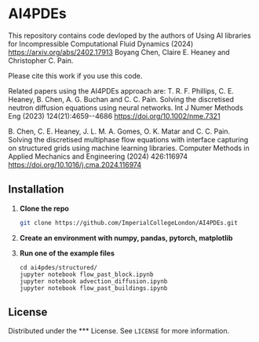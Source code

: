 # AI4PDEs

This repository contains code devloped by the authors of Using AI libraries for Incompressible Computational Fluid Dynamics (2024) <https://arxiv.org/abs/2402.17913> Boyang Chen, Claire E. Heaney and Christopher C. Pain. 

Please cite this work if you use this code.

Related papers using the AI4PDEs approach are: 
T. R. F. Phillips, C. E. Heaney, B. Chen, A. G. Buchan and C. C. Pain. Solving the discretised neutron diffusion equations using neural networks. Int J Numer Methods Eng (2023) 124(21):4659--4686 <https://doi.org/10.1002/nme.7321>

B. Chen, C. E. Heaney, J. L. M. A. Gomes, O. K. Matar and C. C. Pain. Solving the discretised multiphase flow equations with interface capturing on structured grids using machine learning libraries. Computer Methods in Applied Mechanics and Engineering (2024) 426:116974 <https://doi.org/10.1016/j.cma.2024.116974> 


## Installation

1. **Clone the repo**
   ```sh
   git clone https://github.com/ImperialCollegeLondon/AI4PDEs.git
   ```
2. **Create an environment with numpy, pandas, pytorch, matplotlib**

3. **Run one of the example files**
   ```
   cd ai4pdes/structured/
   jupyter notebook flow_past_block.ipynb
   jupyter notebook advection_diffusion.ipynb
   jupyter notebook flow_past_buildings.ipynb
   ```
<!--   
*** ## Usage
*** 
*** ## Contributing
***
*** Contributions are welcome! If you have a suggestion that would make this better, please fork the repo and create a pull request. You can also simply open an issue with the tag "enhancement".
*** Don't forget to give the project a star! Thanks again!

*** 1. Fork the Project
*** 2. Create your Feature Branch (`git checkout -b feature/AmazingFeature`)
*** 3. Commit your Changes (`git commit -m 'Add some AmazingFeature'`)
*** 4. Push to the Branch (`git push origin feature/AmazingFeature`)
*** 5. Open a Pull Request
-->

## License

Distributed under the *** License. See `LICENSE` for more information.

